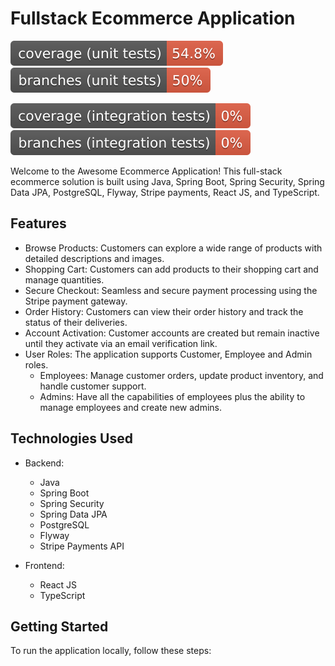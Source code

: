 # Fullstack Ecommerce Application

[![Unit Coverage](.github/badges/unit.svg)](#)
[![Unit Branch Coverage](.github/badges/unit-branch.svg)](#)

[![Integration Coverage](.github/badges/integration.svg)](#)
[![Integration Branch Coverage](.github/badges/integration-branch.svg)](#)

Welcome to the Awesome Ecommerce Application! This full-stack ecommerce solution is built using Java, Spring Boot, Spring Security, Spring Data JPA, PostgreSQL, Flyway, Stripe payments, React JS, and TypeScript.

## Features

- Browse Products: Customers can explore a wide range of products with detailed descriptions and images.
- Shopping Cart: Customers can add products to their shopping cart and manage quantities.
- Secure Checkout: Seamless and secure payment processing using the Stripe payment gateway.
- Order History: Customers can view their order history and track the status of their deliveries.
- Account Activation: Customer accounts are created but remain inactive until they activate via an email verification link.
- User Roles: The application supports Customer, Employee and Admin roles.
    - Employees: Manage customer orders, update product inventory, and handle customer support.
    - Admins: Have all the capabilities of employees plus the ability to manage employees and create new admins.

## Technologies Used

- Backend:
    - Java
    - Spring Boot
    - Spring Security
    - Spring Data JPA
    - PostgreSQL
    - Flyway
    - Stripe Payments API

- Frontend:
    - React JS
    - TypeScript

## Getting Started

To run the application locally, follow these steps:

[//]: # (1. Clone the repository: ``)

[//]: # (2. Set up the backend:)

[//]: # (    - Install Java 17.)

[//]: # (    - Maven is optional as the repository includes the maven wrapper)

[//]: # (    - Configure the PostgreSQL database and update the application properties.)

[//]: # (    - Run Flyway migrations to set up the database schema: `mvn flyway:migrate`)

[//]: # (    - Build and run the Spring Boot application: `mvn spring-boot:run`)

[//]: # (3. Set up the frontend:)

[//]: # (    - Install Node.js and npm.)

[//]: # (    - Navigate to the frontend directory: `cd frontend`)

[//]: # (    - Install dependencies: `npm install`)

[//]: # (    - Start the frontend development server: `npm start`)
